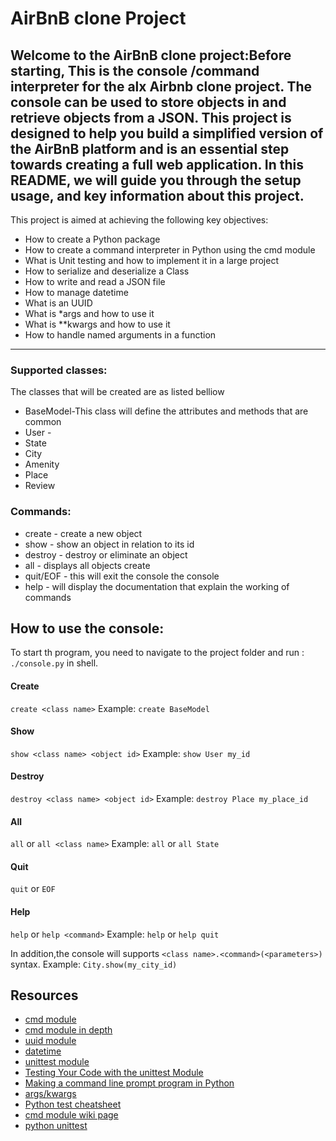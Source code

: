 # AirBnB clone Project
Welcome to the AirBnB clone project:Before starting,
This is the console /command interpreter for the alx  Airbnb clone project. The console can be used to store objects in and retrieve objects from a JSON.
This project is designed to help you build a simplified version of the AirBnB platform and is an essential step towards creating a full web application. In this README, we will guide you through the setup usage, and key information about this project.
-----------------------------------------------------------------------------------------
This project is aimed at achieving the following key objectives:
* How to create a Python package
* How to create a command interpreter in Python using the cmd module
* What is Unit testing and how to implement it in a large project
* How to serialize and deserialize a Class
* How to write and read a JSON file
* How to manage datetime
* What is an UUID
* What is *args and how to use it
* What is **kwargs and how to use it
* How to handle named arguments in a function
--------------------------------------------------------------------------------
### Supported classes:
The classes that will be created are as listed belliow
* BaseModel-This class will define the attributes and methods that are common 
* User - 
* State
* City
* Amenity
* Place
* Review

### Commands:
* create - create a new object
* show - show an object in relation to its id
* destroy - destroy or eliminate an object
* all - displays  all objects create
* quit/EOF - this will exit the console the console
* help -  will display the documentation that explain the working  of commands

## How to use the console:
To start th program, you need to navigate to the project folder and  run :  `./console.py` in  shell.

#### Create
`create <class name>`
Example:
`create BaseModel`

#### Show
`show <class name> <object id>`
Example:
`show User my_id`

#### Destroy
`destroy <class name> <object id>`
Example:
`destroy Place my_place_id`

#### All
`all` or `all <class name>`
Example:
`all` or `all State`

#### Quit
`quit` or `EOF`

#### Help
`help` or `help <command>`
Example:
`help` or `help quit`

In addition,the console will supports `<class name>.<command>(<parameters>)` syntax.
Example:
`City.show(my_city_id)`

## Resources
* [cmd module](https://docs.python.org/3.8/library/cmd.html)
* [cmd module in depth](https://pymotw.com/2/cmd/)
* [uuid module](https://docs.python.org/3.8/library/uuid.html)
* [datetime](https://docs.python.org/3.8/library/datetime.html)
* [unittest module](https://docs.python.org/3.8/library/unittest.html#module-unittest)
* [Testing Your Code with the unittest Module](https://www.youtube.com/watch?v=6tNS--WetLI)
* [Making a command line prompt program in Python](https://www.youtube.com/watch?v=lffgNFRLF9M&t=16s)
* [args/kwargs](https://yasoob.me/2013/08/04/args-and-kwargs-in-python-explained/)
* [Python test cheatsheet](https://www.pythonsheets.com/notes/python-tests.html)
* [cmd module wiki page](https://wiki.python.org/moin/CmdModule)
* [python unittest](https://realpython.com/python-testing/)

